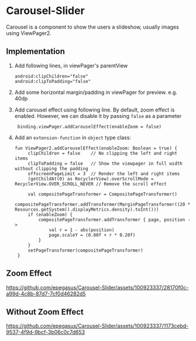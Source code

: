 # Carousel-Slider
Carousel is a component to show the users a slideshow, usually images using ViewPager2.

## Implementation

1) Add following lines, in viewPager's parentView

       android:clipChildren="false"
       android:clipToPadding="false"

2) Add some horizontal margin/padding in viewPager for preview. e.g. 40dp

3) Add carousel effect using following line. By default, zoom effect is enabled. However, we can disable it by passing `false` as a parameter

        binding.viewPager.addCarouselEffect(enableZoom = false)
        
4) Add an `extension-function` in `object` type class:

       fun ViewPager2.addCarouselEffect(enableZoom: Boolean = true) {
            clipChildren = false    // No clipping the left and right items
            clipToPadding = false   // Show the viewpager in full width without clipping the padding
            offscreenPageLimit = 3  // Render the left and right items
            (getChildAt(0) as RecyclerView).overScrollMode = RecyclerView.OVER_SCROLL_NEVER // Remove the scroll effect

            val compositePageTransformer = CompositePageTransformer()
            compositePageTransformer.addTransformer(MarginPageTransformer((20 * Resources.getSystem().displayMetrics.density).toInt()))
            if (enableZoom) {
                compositePageTransformer.addTransformer { page, position ->
                    val r = 1 - abs(position)
                    page.scaleY = (0.80f + r * 0.20f)
                }
            }
            setPageTransformer(compositePageTransformer)
        }


## Zoom Effect

https://github.com/epegasus/Carousel-Slider/assets/100923337/28170f0c-a99d-4c8b-87d7-7cf0d46282d5

## Without Zoom Effect

https://github.com/epegasus/Carousel-Slider/assets/100923337/1173cebd-9537-4f9d-9bcf-3b06c0c7d653
